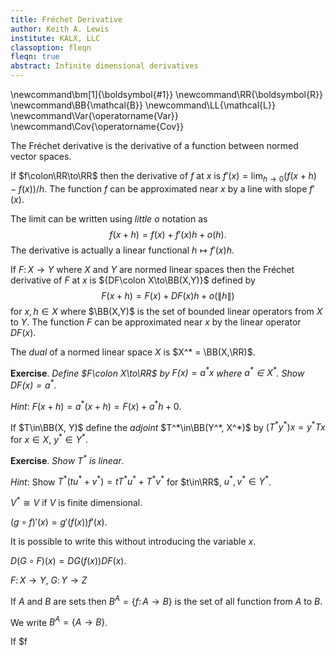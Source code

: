 ```yaml
---
title: Fréchet Derivative
author: Keith A. Lewis
institute: KALX, LLC
classoption: fleqn
fleqn: true
abstract: Infinite dimensional derivatives
---
```


\newcommand\bm[1]{\boldsymbol{#1}}
\newcommand\RR{\boldsymbol{R}}
\newcommand\BB{\mathcal{B}}
\newcommand\LL{\mathcal{L}}
\newcommand\Var{\operatorname{Var}}
\newcommand\Cov{\operatorname{Cov}}

The Fréchet derivative is the derivative
of a function between normed vector spaces.

If $f\colon\RR\to\RR$ then the derivative of $f$ at $x$ is
$f'(x) = \lim_{h\to 0}(f(x + h) - f(x))/h$.
The function $f$ can be approximated near $x$ by
a line with slope $f'(x)$.

The limit can be written using _little $o$_ notation as
$$
	f(x + h) = f(x) + f'(x)h + o(h).
$$
The derivative is actually a linear functional $h\mapsto f'(x)h$.

If $F\colon X\to Y$ where $X$ and $Y$ are normed linear spaces
then the Fréchet derivative of $F$ at $x$ is ${DF\colon X\to\BB(X,Y)}$ defined by
$$
	F(x + h) = F(x) + DF(x)h + o(\|h\|)
$$
for $x,h\in X$ where $\BB(X,Y)$ is the set of bounded linear operators from $X$ to $Y$.
The function $F$ can be approximated near $x$ by the linear operator $DF(x)$.

The _dual_ of a normed linear space $X$ is $X^* = \BB(X,\RR)$.

__Exercise__. _Define $F\colon X\to\RR$ by $F(x) = a^*x$ where $a^*\in X^*$.
Show $DF(x) = a^*$_.

_Hint_: $F(x + h) = a^*(x + h) = F(x) + a^*h + 0$.

If $T\in\BB(X, Y)$ define the _adjoint_ $T^*\in\BB(Y^*, X^*)$ by
$(T^*y^*) x = y^*Tx$ for $x\in X$, $y^*\in Y^*$.

__Exercise__. _Show $T^*$ is linear_.

_Hint_: Show $T^*(tu^* + v^*) = tT^*u^* + T^*v^*$ for $t\in\RR$, $u^*, v^*\in Y^*$.


$V^*\cong V$ if $V$ is finite dimensional.

$(g\circ f)'(x) = g'(f(x))f'(x)$.

It is possible to write this without introducing the variable $x$.

$D(G\circ F)(x) = DG(f(x))DF(x)$.

$F\colon X\to Y$, $G\colon Y\to Z$

If $A$ and $B$ are sets then $B^A = \{f\colon A\to B\}$ is the set
of all function from $A$ to $B$. 

We write $B^A = \{A\to B\}$.

If $f 

